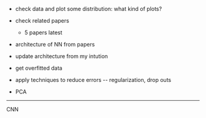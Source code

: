 - check data and plot some distribution:
    what kind of plots?

- check related papers
  - 5 papers latest


- architecture of NN 
    from papers

- update architecture from my intution

- get overfitted data 


- apply techniques to reduce errors -- regularization, drop outs 


- PCA


-------------------------------

CNN

